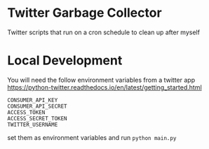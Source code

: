 # Twitter Garbage Collector

Twitter scripts that run on a cron schedule to clean up after myself

# Local Development

You will need the follow environment variables from a twitter app https://python-twitter.readthedocs.io/en/latest/getting_started.html
```
CONSUMER_API_KEY
CONSUMER_API_SECRET
ACCESS_TOKEN
ACCESS_SECRET_TOKEN
TWITTER_USERNAME
```

set them as environment variables and run `python main.py`